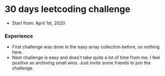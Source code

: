 # 30 days leetcoding challenge

- Start from: April 1st, 2020

### Experience

- First challenge was done in the easy array collection before, so nothing here.
- Next challenge is easy and does't take quite a lot of time from me. I feel positive as archiving small wins. Just invite some friends to join the challenge.